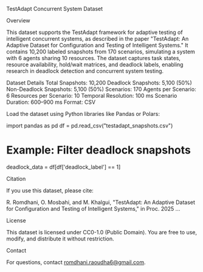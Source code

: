 TestAdapt Concurrent System Dataset

Overview

This dataset supports the TestAdapt framework for adaptive testing of intelligent concurrent systems, as described in the paper "TestAdapt: An Adaptive Dataset for Configuration and Testing of Intelligent Systems." It contains 10,200 labeled snapshots from 170 scenarios, simulating a system with 6 agents sharing 10 resources. The dataset captures task states, resource availability, hold/wait matrices, and deadlock labels, enabling research in deadlock detection and concurrent system testing.

Dataset Details
Total Snapshots: 10,200
Deadlock Snapshots: 5,100 (50%)
Non-Deadlock Snapshots: 5,100 (50%)
Scenarios: 170
Agents per Scenario: 6
Resources per Scenario: 10
Temporal Resolution: 100 ms
Scenario Duration: 600–900 ms
Format: CSV

Load the dataset using Python libraries like Pandas or Polars:

import pandas as pd
df = pd.read_csv("testadapt_snapshots.csv")
# Example: Filter deadlock snapshots
deadlock_data = df[df['deadlock_label'] == 1]

Citation

If you use this dataset, please cite:

R. Romdhani, O. Mosbahi, and M. Khalgui, "TestAdapt: An Adaptive Dataset for Configuration and Testing of Intelligent Systems," in Proc. 2025 ...

License

This dataset is licensed under CC0-1.0 (Public Domain). You are free to use, modify, and distribute it without restriction.

Contact

For questions, contact romdhani.raoudha6@gmail.com.
